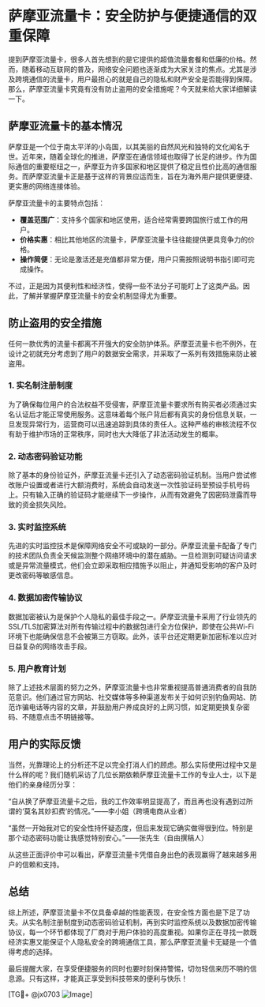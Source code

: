 # 萨摩亚流量卡：安全防护与便捷通信的双重保障

提到萨摩亚流量卡，很多人首先想到的是它提供的超值流量套餐和低廉的价格。然而，随着移动互联网的普及，网络安全问题也逐渐成为大家关注的焦点。尤其是涉及跨境通信的流量卡，用户最担心的就是自己的隐私和财产安全是否能得到保障。那么，萨摩亚流量卡究竟有没有防止盗用的安全措施呢？今天就来给大家详细解读一下。

## 萨摩亚流量卡的基本情况

萨摩亚是一个位于南太平洋的小岛国，以其美丽的自然风光和独特的文化闻名于世。近年来，随着全球化的推进，萨摩亚在通信领域也取得了长足的进步。作为国际通信的重要枢纽之一，萨摩亚为许多国家和地区提供了稳定且性价比高的通信服务。而萨摩亚流量卡正是基于这样的背景应运而生，旨在为海外用户提供更便捷、更实惠的网络连接体验。

萨摩亚流量卡的主要特点包括：

- **覆盖范围广**：支持多个国家和地区使用，适合经常需要跨国旅行或工作的用户。
- **价格实惠**：相比其他地区的流量卡，萨摩亚流量卡往往能提供更具竞争力的价格。
- **操作简便**：无论是激活还是充值都非常方便，用户只需按照说明书指引即可完成操作。

不过，正是因为其便利性和经济性，使得一些不法分子可能盯上了这类产品。因此，了解并掌握萨摩亚流量卡的安全机制显得尤为重要。

## 防止盗用的安全措施

任何一款优秀的流量卡都离不开强大的安全防护体系。萨摩亚流量卡也不例外，在设计之初就充分考虑到了用户的数据安全需求，并采取了一系列有效措施来防止被盗用。

### 1. 实名制注册制度

为了确保每位用户的合法权益不受侵害，萨摩亚流量卡要求所有购买者必须通过实名认证后才能正常使用服务。这意味着每个账户背后都有真实的身份信息关联，一旦发现异常行为，运营商可以迅速追踪到具体的责任人。这种严格的审核流程不仅有助于维护市场的正常秩序，同时也大大降低了非法活动发生的概率。

### 2. 动态密码验证功能

除了基本的身份验证外，萨摩亚流量卡还引入了动态密码验证机制。当用户尝试修改账户设置或者进行大额消费时，系统会自动发送一次性验证码至预设手机号码上。只有输入正确的验证码才能继续下一步操作，从而有效避免了因密码泄露而导致的资金损失风险。

### 3. 实时监控系统

先进的实时监控技术是保障网络安全不可或缺的一部分。萨摩亚流量卡配备了专门的技术团队负责全天候监测整个网络环境中的潜在威胁。一旦检测到可疑访问请求或是异常流量模式，他们会立即采取相应措施予以阻止，并通知受影响的客户及时更改密码等敏感信息。

### 4. 数据加密传输协议

数据加密被认为是保护个人隐私的最佳手段之一。萨摩亚流量卡采用了行业领先的SSL/TLS加密算法对所有传输过程中的数据包进行全方位保护，即使在公共Wi-Fi环境下也能确保信息不会被第三方窃取。此外，该平台还定期更新加密标准以应对日益复杂的网络攻击手段。

### 5. 用户教育计划

除了上述技术层面的努力之外，萨摩亚流量卡也非常重视提高普通消费者的自我防范意识。他们通过官方网站、社交媒体等多种渠道发布关于如何识别钓鱼网站、防范诈骗电话等内容的文章，并鼓励用户养成良好的上网习惯，如定期更换复杂密码、不随意点击不明链接等。

## 用户的实际反馈

当然，光靠理论上的分析还不足以完全打消人们的顾虑。那么实际使用过程中又是什么样的呢？我们随机采访了几位长期依赖萨摩亚流量卡工作的专业人士，以下是他们的亲身经历分享：

“自从换了萨摩亚流量卡之后，我的工作效率明显提高了，而且再也没有遇到过所谓的‘莫名其妙扣费’的情况。”——李小姐（跨境电商从业者）

“虽然一开始我对它的安全性持怀疑态度，但后来发现它确实做得很到位。特别是那个动态密码功能让我感觉特别安心。”——张先生（自由撰稿人）

从这些正面评价中可以看出，萨摩亚流量卡凭借自身出色的表现赢得了越来越多用户的信赖和支持。

## 总结

综上所述，萨摩亚流量卡不仅具备卓越的性能表现，在安全性方面也是下足了功夫。从实名制注册制度到动态密码验证机制，再到实时监控系统以及数据加密传输协议，每一个环节都体现了厂商对于用户体验的高度重视。如果你正在寻找一款既经济实惠又能保证个人隐私安全的跨境通信工具，那么萨摩亚流量卡无疑是一个值得考虑的选择。

最后提醒大家，在享受便捷服务的同时也要时刻保持警惕，切勿轻信来历不明的信息源。只有这样，才能真正享受到科技带来的便利与快乐！

[TG💪+ @jx0703 ![Image](https://github.com/user-attachments/assets/dbca1d08-cadb-493c-b0ec-ad6f7a83f270)]